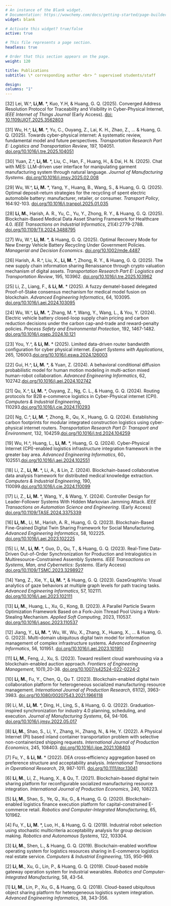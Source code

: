 ```yaml
---
# An instance of the Blank widget.
# Documentation: https://wowchemy.com/docs/getting-started/page-builder/
widget: blank

# Activate this widget? true/false
active: true

# This file represents a page section.
headless: true

# Order that this section appears on the page.
weight: 120

title: Publications
subtitle: \* corresponding author <br> ^ supervised students/staff

design:
columns: "1"
---
```


[32] Lei, W.^, **Li,M.** *, Kuo, Y.H, & Huang, G. Q. (2025). Converged Address Resolution Protocol for Traceability and Visibility in Cyber-Physical Internet, *IEEE Internet of Things Journal* (Early Access). [doi: 10.1109/JIOT.2025.3562803](https://doi.org/10.1109/JIOT.2025.3562803)

[31] Wu, H.^, **Li, M.** *, Yu, C., Ouyang, Z., Lai, K. H., Zhao, Z., ... & Huang, G. Q. (2025). Towards cyber-physical internet: A systematic review, fundamental model and future perspectives. *Transportation Research Part E: Logistics and Transportation Review*, 197, 104051. [doi.org/10.1016/j.tre.2025.104051](https://doi.org/10.1016/j.tre.2025.104051)

[30] Yuan, Z.^, **Li, M.** *, Liu, C., Han, F., Huang, H., & Dai, H. N. (2025). Chat with MES: LLM-driven user interface for manipulating garment manufacturing system through natural language. *Journal of Manufacturing Systems*. [doi.org/10.1016/j.jmsy.2025.02.008](https://doi.org/10.1016/j.jmsy.2025.02.008)

[29] Wu, W.^, **Li, M.** *, Yang, Y., Huang, B., Wang, S., & Huang, G. Q. (2025). Optimal deposit-return strategies for the recycling of spent electric automobile battery: manufacturer, retailer, or consumer. *Transport Policy*, 164:92-103. [doi.org/10.1016/j.tranpol.2025.01.035](https://doi.org/10.1016/j.tranpol.2025.01.035)

[28] **Li, M.**, Harish, A. R., Yu, C., Yu, Y., Zhong, R. Y., & Huang, G. Q. (2025). Blockchain-Based Medical Data Asset Sharing Framework for Healthcare 4.0. *IEEE Transactions on Industrial Informatics*, 21(4):2779-2788. [doi.org/10.1109/TII.2024.3488795](https://doi.org/10.1109/TII.2024.3488795)

[27] Wu, W.^, **Li, M.** *, & Huang, G. Q. (2025). Optimal Recovery Mode for New Energy Vehicle Battery Recycling Under Government Policies. *Managerial and Decision Economics*. [doi.org/10.1002/mde.4487](https://doi.org/10.1002/mde.4487)

[26] Harish, A. R.^, Liu, X., **Li, M.** *, Zhong, R. Y., & Huang, G. Q. (2025). The new supply chain information sharing Renaissance through crypto valuation mechanism of digital assets. *Transportation Research Part E: Logistics and Transportation Review*, 195, 103962. [doi.org/10.1016/j.tre.2025.103962](https://doi.org/10.1016/j.tre.2025.103962)

[25] Li, Z., Liang, F., & **Li, M.** * (2025). A fuzzy dematel-based delegated Proof-of-Stake consensus mechanism for medical model fusion on blockchain. *Advanced Engineering Informatics*, 64, 103095. [doi.org/10.1016/j.aei.2024.103095](https://doi.org/10.1016/j.aei.2024.103095)

[24] Wu, W.^, **Li, M.** *, Zhang, M. *, Wang, Y., Wang, L., & You, Y. (2024). Electric vehicle battery closed-loop supply chain pricing and carbon reduction decisions under the carbon cap-and-trade and reward-penalty policies. *Process Safety and Environmental Protection*, 192, 1467-1482. [doi.org/10.1016/j.psep.2024.10.121](https://doi.org/10.1016/j.psep.2024.10.121)

[23] You, Y.^, & **Li, M.** * (2025). Limited data-driven router bandwidth configuration for cyber physical internet. *Expert Systems with Applications*, 265, 126003.[doi.org/10.1016/j.eswa.2024.126003](https://doi.org/10.1016/j.eswa.2024.126003)

[22] Gui, H.^, **Li, M.** *, & Yuan, Z. (2024). A behavioral conditional diffusion probabilistic model for human motion modeling in multi-action mixed human-robot collaboration. *Advanced Engineering Informatics*, 62, 102742.[doi.org/10.1016/j.aei.2024.102742](https://doi.org/10.1016/j.aei.2024.102742)

[21] Qu, X.^, **Li, M.** *, Ouyang, Z., Ng, C. L., & Huang, G. Q. (2024). Routing protocols for B2B e-commerce logistics in Cyber-Physical internet (CPI). *Computers & Industrial Engineering*, 110293.[doi.org/10.1016/j.cie.2024.110293](https://doi.org/10.1016/j.cie.2024.110293)

[20] Ng, C.^, **Li, M.** *, Zhong, R., Qu, X., Huang, G. Q. (2024). Establishing carbon footprints for modular integrated construction logistics using cyber-physical internet routers. *Transportation Research Part D: Transport and Environment*, 132, 104259.[doi.org/10.1016/j.trd.2024.104259](https://doi.org/10.1016/j.trd.2024.104259)

[19] Wu, H.^, Huang, L., **Li, M.** *, Huang, G. Q. (2024). Cyber-Physical Internet (CPI)-enabled logistics infrastructure integration framework in the greater bay area. *Advanced Engineering Informatics*, 60，102551.[doi.org/10.1016/j.aei.2024.102551](https://doi.org/10.1016/j.aei.2024.102551)

[18] Li, Z., **Li, M.** *, Li, A., & Lin, Z. (2024). Blockchain-based collaborative data analysis framework for distributed medical knowledge extraction. *Computers & Industrial Engineering*, 190, 110099.[doi.org/10.1016/j.cie.2024.110099](https://doi.org/10.1016/j.cie.2024.110099)

[17] Li, Z., **Li, M.** *, Wang, Y., & Wang, Y. (2024). Controller Design for Leader-Follower Systems With Hidden Markovian Jamming Attack. *IEEE Transactions on Automation Science and Engineering*. (Early Access) [doi.org/10.1109/TASE.2024.3375339](https://doi.org/10.1109/TASE.2024.3375339)

[16] **Li, M.**, Li, M., Harish, A. R., Huang, G. Q. (2023). Blockchain-Based Fine-Grained Digital Twin Sharing Framework for Social Manufacturing. *Advanced Engineering Informatics*, 58, 102225. [doi.org/10.1016/j.aei.2023.102225](https://doi.org/10.1016/j.aei.2023.102225)

[15] Li, M., **Li, M.** *, Guo, D., Qu, T., & Huang, G. Q. (2023). Real-Time Data-Driven Out-of-Order Synchronization for Production and Intralogistics in Multiresource-Constrained Assembly Systems. *IEEE Transactions on Systems, Man, and Cybernetics: Systems*. (Early Access)  [doi.org/10.1109/TSMC.2023.3298927](https://doi.org/10.1109/TSMC.2023.3298927)

[14] Yang, Z., Xie, Y., **Li, M.** *, & Huang, G. Q. (2023). GazeGraphVis: Visual analytics of gaze behaviors at multiple graph levels for path tracing tasks. *Advanced Engineering Informatics*, 57, 102111. [doi.org/10.1016/j.aei.2023.102111](https://doi.org/10.1016/j.aei.2023.102111)

[13] **Li, M.**, Huang, L., Xu, G., Kong, B. (2023). A Parallel Particle Swarm Optimization Framework Based on a Fork-Join Thread Pool Using a Work-Stealing Mechanism. *Applied Soft Computing*, 2023, 110537. [doi.org/10.1016/j.asoc.2023.110537](https://doi.org/10.1016/j.asoc.2023.110537)

[12] Jiang, Y., **Li, M.** *, Wu, W., Wu, X., Zhang, X., Huang, X., ... & Huang, G. G. (2023). Multi-domain ubiquitous digital twin model for information management of complex infrastructure systems. *Advanced Engineering Informatics*, 56, 101951. [doi.org/10.1016/j.aei.2023.101951](https://doi.org/10.1016/j.aei.2023.101951)

[11] **Li, M.**, Feng, J., Xu, S.  (2023). Toward resilient cloud warehousing via a blockchain-enabled auction approach. *Frontiers of Engineering Management*, 10(1),20-38. [doi.org/10.1007/s42524-022-0224-2](https://doi.org/10.1007/s42524-022-0224-2)

[10] **Li, M.**, Fu, Y., Chen, Q., Qu T. (2023). Blockchain-enabled digital twin collaboration platform for heterogeneous socialized manufacturing resource management. *International Journal of Production Research*, 61(12), 3963-3983. [doi.org/10.1080/00207543.2021.1966118](https://doi.org/10.1080/00207543.2021.1966118)

[9] Li, M., **Li, M.** *, Ding, H., Ling, S., & Huang, G. Q. (2022). Graduation-inspired synchronization for industry 4.0 planning, scheduling, and execution. *Journal of Manufacturing Systems*, 64, 94-106. [doi.org/10.1016/j.jmsy.2022.05.017](https://doi.org/10.1016/j.jmsy.2022.05.017)

[8] **Li, M.**, Shao, S., Li, Y., Zhang, H., Zhang, N., & He, Y. (2022). A Physical Internet (PI) based inland container transportation problem with selective non-containerized shipping requests. *International Journal of Production Economics*, 245, 108403. [doi.org/10.1016/j.ijpe.2021.108403](https://doi.org/10.1016/j.ijpe.2021.108403)

[7] Fu, Y., & **Li, M.** * (2022). DEA cross‐efficiency aggregation based on preference structure and acceptability analysis. *International Transactions in Operational Research*, 29, 987-1011. [doi.org/10.1111/itor.13041](https://doi.org/10.1111/itor.13041)

[6] **Li, M.**, Li, Z., Huang, X., & Qu, T. (2021). Blockchain-based digital twin sharing platform for reconfigurable socialized manufacturing resource integration. *International Journal of Production Economics*, 240, 108223.

[5] **Li, M.**, Shao, S., Ye, Q., Xu, G., & Huang, G. Q. (2020). Blockchain-enabled logistics finance execution platform for capital-constrained E-commerce retail. *Robotics and Computer-Integrated Manufacturing*, 65, 101962.

[4] Fu, Y., **Li, M.** *, Luo, H., & Huang, G. Q. (2019). Industrial robot selection using stochastic multicriteria acceptability analysis for group decision making. *Robotics and Autonomous Systems*, 122, 103304.

[3] **Li, M.**, Shen, L., & Huang, G. Q. (2019). Blockchain-enabled workflow operating system for logistics resources sharing in E-commerce logistics real estate service. *Computers & Industrial Engineering*, 135, 950-969.

[2] **Li, M.**, Xu, G., Lin, P., & Huang, G. Q. (2019). Cloud-based mobile gateway operation system for industrial wearables. *Robotics and Computer-Integrated Manufacturing*, 58, 43-54.

[1] **Li, M.**, Lin, P., Xu, G., & Huang, G. Q. (2018). Cloud-based ubiquitous object sharing platform for heterogeneous logistics system integration. *Advanced Engineering Informatics*, 38, 343-356.

